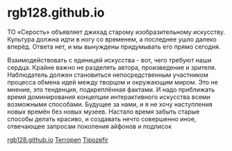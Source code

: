 # rgb128.github.io

ТО &laquo;Серость&raquo; объявляет джихад старому изобразительному искусству. Культура должна идти в ногу со временем, а последнее ушло далеко вперёд. Ответа нет, и мы вынуждены придумывать его прямо сегодня.

Взаимодействовать с единицей искусства - вот, чего требуют наши сердца. Крайне важно не разделять автора, произведение и зрителя. Наблюдатель должен становиться непосредственным участником процесса обмена идей между творцом и окружающим миром. Это не мнение, это тенденция, подкреплённая фактами. И надо приближать время доминирования концепции интерактивного искусства всеми возможными способами. Будущее за нами, и я не хочу наступления новых времён без новых музеев. Настало время забыть старые способы делать красиво, и создавать нечто совершенно иное, отвечающее запросам поколения айфонов и подписок

[rgb128.github.io](https://rgb128.github.io) [Terropen](https://t.me/Terropen) [Tipozefir](https://t.me/tipozefir)
